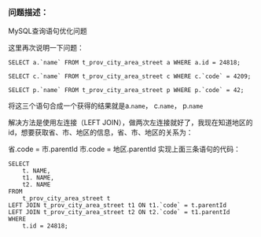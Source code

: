 ### 问题描述：

MySQL查询语句优化问题

这里再次说明一下问题：

```
SELECT a.`name` FROM t_prov_city_area_street a WHERE a.id = 24818;

SELECT c.`name` FROM t_prov_city_area_street c WHERE c.`code` = 4209;

SELECT p.`name` FROM t_prov_city_area_street p WHERE p.`code` = 42;
```


将这三个语句合成一个获得的结果就是a.`name`， c.`name`， p.`name`

解决方法是使用左连接（LEFT JOIN），做两次左连接就好了，我现在知道地区的id，想要获取省、市、地区的信息，省、市、地区的关系为：

省.code = 市.parentId
市.code = 地区.parentId
实现上面三条语句的代码：

```
SELECT
	t. NAME,
	t1. NAME,
	t2. NAME
FROM
	t_prov_city_area_street t
LEFT JOIN t_prov_city_area_street t1 ON t1.`code` = t.parentId
LEFT JOIN t_prov_city_area_street t2 ON t2.`code` = t1.parentId
WHERE
	t.id = 24818;
```

